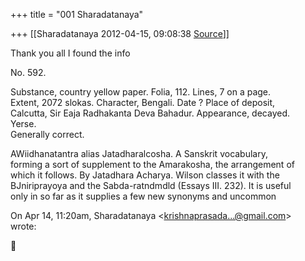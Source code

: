 +++
title = "001 Sharadatanaya"

+++
[[Sharadatanaya	2012-04-15, 09:08:38 [Source](https://groups.google.com/g/bvparishat/c/F2pUsSuYyMY)]]



Thank you all I found the info  
  
No. 592.  
  
Substance, country yellow paper. Folia, 112. Lines, 7 on a page.  
Extent, 2072 slokas. Character, Bengali. Date ? Place of deposit,  
Calcutta, Sir Eaja Radhakanta Deva Bahadur. Appearance, decayed.  
Yerse.  
Generally correct.  
  
AWiidhanatantra alias Jatadharalcosha. A Sanskrit vocabulary,  
forming a sort of supplement to the Amarakosha, the arrangement of  
which it follows. By Jatadhara Acharya. Wilson classes it with the  
BJniriprayoya and the Sabda-ratndmdld (Essays III. 232). It is useful  
only in so far as it supplies a few new synonyms and uncommon  
  
On Apr 14, 11:20am, Sharadatanaya \<[krishnaprasada...@gmail.com]()\>  
wrote:  



